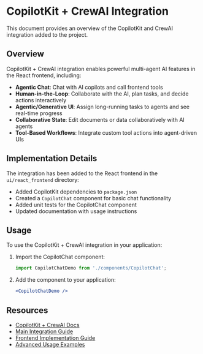 # CopilotKit + CrewAI Integration

This document provides an overview of the CopilotKit and CrewAI integration added to the project.

## Overview

CopilotKit + CrewAI integration enables powerful multi-agent AI features in the React frontend, including:

- **Agentic Chat**: Chat with AI copilots and call frontend tools
- **Human-in-the-Loop**: Collaborate with the AI, plan tasks, and decide actions interactively
- **Agentic/Generative UI**: Assign long-running tasks to agents and see real-time progress
- **Collaborative State**: Edit documents or data collaboratively with AI agents
- **Tool-Based Workflows**: Integrate custom tool actions into agent-driven UIs

## Implementation Details

The integration has been added to the React frontend in the `ui/react_frontend` directory:

- Added CopilotKit dependencies to `package.json`
- Created a `CopilotChat` component for basic chat functionality
- Added unit tests for the CopilotChat component
- Updated documentation with usage instructions

## Usage

To use the CopilotKit + CrewAI integration in your application:

1. Import the CopilotChat component:
   ```jsx
   import CopilotChatDemo from './components/CopilotChat';
   ```

2. Add the component to your application:
   ```jsx
   <CopilotChatDemo />
   ```

## Resources

- [CopilotKit + CrewAI Docs](https://docs.copilotkit.ai/crewai-crews)
- [Main Integration Guide](./docs/CrewAI_CopilotKit_Integration.md)
- [Frontend Implementation Guide](./ui/react_frontend/CopilotKit_CrewAI.md)
- [Advanced Usage Examples](./docs/examples/CrewAI_CopilotKit_Advanced_Examples.md)
